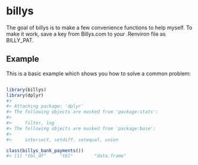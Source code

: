 <!-- README.md is generated from README.Rmd. Please edit that file -->
billys
======

The goal of billys is to make a few convenience functions to help myself. To make it work, save a key from Billys.com to your .Renviron file as BILLY\_PAT.

Example
-------

This is a basic example which shows you how to solve a common problem:

``` r

library(billys)
library(dplyr)
#> 
#> Attaching package: 'dplyr'
#> The following objects are masked from 'package:stats':
#> 
#>     filter, lag
#> The following objects are masked from 'package:base':
#> 
#>     intersect, setdiff, setequal, union

class(billys_bank_payments())
#> [1] "tbl_df"     "tbl"        "data.frame"
```
